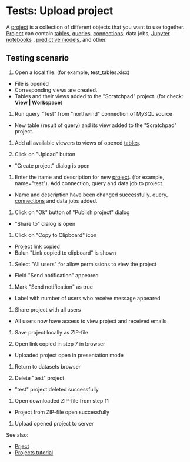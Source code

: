 <!-- TITLE: Tests: Upload project -->
<!-- SUBTITLE: -->

# Tests: Upload project

A [project](project.md) is a collection of different objects that you want to use together.
[Project](project.md) can contain [tables](table.md), [queries](../access/access.md#data-query),
[connections](../access/access.md#data-connection), data jobs,
[Jupyter notebooks](../compute/jupyter-notebook.md)
, [predictive models](../learn/learn.md), and other.

## Testing scenario

1. Open a local file. (for example, test_tables.xlsx)

* File is opened
* Corresponding views are created.
* Tables and their views added to the "Scratchpad" project. (for check: **View | Workspace**)

1. Run query "Test" from "northwind" connection of MySQL source

* New table (result of query) and its view added to the "Scratchpad" project.

1. Add all available viewers to views of opened [tables](../datagrok/concepts/table.md).

1. Click on "Upload" button

* "Create project" dialog is open

1. Enter the name and description for new [project](project.md). (for example, name="test"). Add connection, query and
   data job to project.

* Name and description have been changed successfully. [query](../access/access.md#data-query),
  [connections](../access/access.md#data-connection) and data jobs added.

1. Click on "Ok" button of "Publish project" dialog

* "Share to" dialog is open

1. Click on "Copy to Clipboard" icon

* Project link copied
* Balun "Link copied to clipboard" is shown

1. Select "All users" for allow permissions to view the project

* Field "Send notification" appeared

1. Mark "Send notification" as true

* Label with number of users who receive message appeared

1. Share project with all users

* All users now have access to view project and received emails

1. Save project locally as ZIP-file

1. Open link copied in step 7 in browser

* Uploaded project open in presentation mode

1. Return to datasets browser

1. Delete "test" project

* "test" project deleted successfully

1. Open downloaded ZIP-file from step 11

* Project from ZIP-file open successfully

1. Upload opened project to server

See also:

* [Prject](project.md)
* [Projects tutorial](../_internal/tutorials/projects.md)
